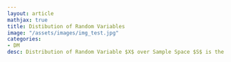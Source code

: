 ```yaml
---
layout: article
mathjax: true
title: Distibution of Random Variables
image: "/assets/images/img_test.jpg"
categories:
- DM
desc: Distribution of Random Variable $X$ over Sample Space $S$ is the set of pairs $(r, p(X=r))$ .

































































































































































































































































































































































 
imagealt: 
---
```


Distribution of [Random Variable]({% post_url 2020-12-01-random-variable %}) $X$ over [Sample Space]({% post_url 2020-11-13-sample-space %}) $S$ is the set of pairs $(r, p(X=r))$ .

































































































































































































































































































































































$\forall r \in S$ and $p(X=r)$ is probability that $X$ takes value $r$.
































































































































































































































































































































































